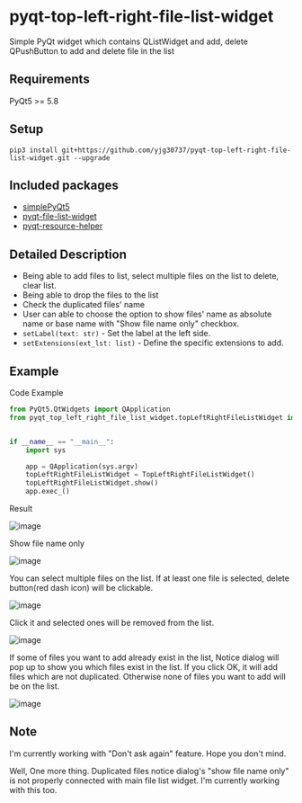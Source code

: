 # pyqt-top-left-right-file-list-widget
Simple PyQt widget which contains QListWidget and add, delete QPushButton to add and delete file in the list

## Requirements
PyQt5 >= 5.8

## Setup
```pip3 install git+https://github.com/yjg30737/pyqt-top-left-right-file-list-widget.git --upgrade```

## Included packages
* <a href="https://github.com/yjg30737/simplePyQt5.git">simplePyQt5</a>
* <a href="https://github.com/yjg30737/pyqt-file-list-widget.git">pyqt-file-list-widget</a>
* <a href="https://github.com/yjg30737/pyqt-resource-helper.git">pyqt-resource-helper</a>

## Detailed Description
* Being able to add files to list, select multiple files on the list to delete, clear list.
* Being able to drop the files to the list
* Check the duplicated files' name
* User can able to choose the option to show files' name as absolute name or base name with "Show file name only" checkbox. 
* `setLabel(text: str)` - Set the label at the left side.
* `setExtensions(ext_lst: list)` - Define the specific extensions to add. 

## Example
Code Example
```python
from PyQt5.QtWidgets import QApplication
from pyqt_top_left_right_file_list_widget.topLeftRightFileListWidget import TopLeftRightFileListWidget


if __name__ == "__main__":
    import sys

    app = QApplication(sys.argv)
    topLeftRightFileListWidget = TopLeftRightFileListWidget()
    topLeftRightFileListWidget.show()
    app.exec_()
```

Result

![image](https://user-images.githubusercontent.com/55078043/145379025-1c7c075f-fbab-45c4-bcc3-d5ebc5ab00b5.png)

Show file name only

![image](https://user-images.githubusercontent.com/55078043/145379084-3e6dfc8e-4c8f-4c0c-848f-73816ae5a651.png)

You can select multiple files on the list. If at least one file is selected, delete button(red dash icon) will be clickable.

![image](https://user-images.githubusercontent.com/55078043/145379667-e3a7d67e-a7b5-4cb5-9d08-c002d2398fc7.png)

Click it and selected ones will be removed from the list.

![image](https://user-images.githubusercontent.com/55078043/145379940-11289218-2b1a-406b-98d8-f4a9ec31fc97.png)

If some of files you want to add already exist in the list, Notice dialog will pop up to show you which files exist in the list. If you click OK, it will add files which are not duplicated. Otherwise none of files you want to add will be on the list.

![image](https://user-images.githubusercontent.com/55078043/145380501-1907ec13-31f8-483d-9fa7-5cb6d2ed440a.png)

## Note

I'm currently working with "Don't ask again" feature. Hope you don't mind. 

Well, One more thing. Duplicated files notice dialog's "show file name only" is not properly connected with main file list widget. I'm currently working with this too.

